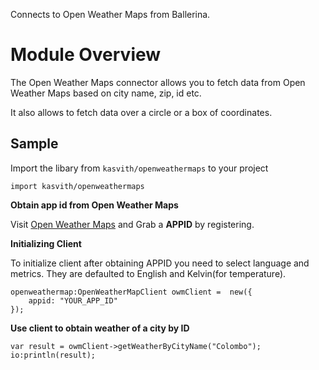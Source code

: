 Connects to Open Weather Maps from Ballerina.

# Module Overview

The Open Weather Maps connector allows you to fetch data from Open Weather Maps based on city name, zip, id etc.

It also allows to fetch data over a circle or a box of coordinates.

## Sample

Import the libary from `kasvith/openweathermaps` to your project

```ballerina
import kasvith/openweathermaps
```

**Obtain app id from Open Weather Maps**

Visit [Open Weather Maps](https://openweathermap.org/api) and Grab a **APPID** by registering.

**Initializing Client**

To initialize client after obtaining APPID you need to select language and metrics. They are defaulted to English and Kelvin(for temperature).

```ballerina
openweathermap:OpenWeatherMapClient owmClient =  new({
	appid: "YOUR_APP_ID"
});
```

**Use client to obtain weather of a city by ID**
```ballerina
var result = owmClient->getWeatherByCityName("Colombo");
io:println(result);
```
